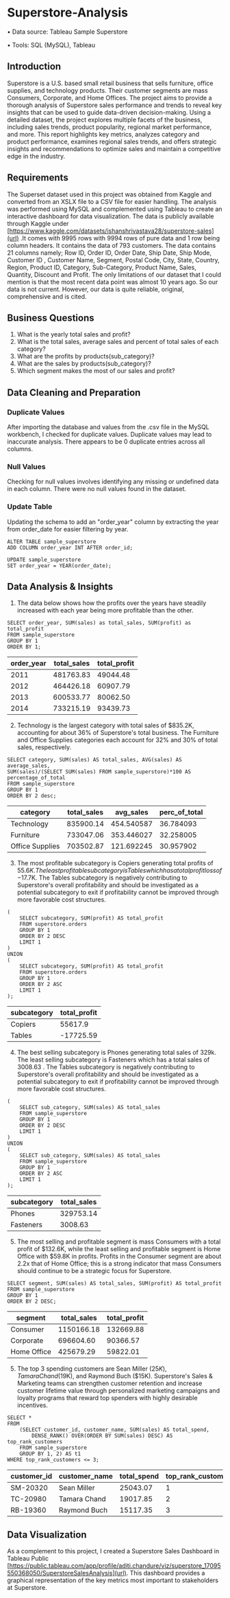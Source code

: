 # Superstore-Analysis
• Data source: Tableau Sample Superstore

• Tools: SQL (MySQL), Tableau

## Introduction
Superstore is a U.S. based small retail business that sells furniture, office supplies, and technology products. Their customer segments are mass Consumers, Corporate, and Home Offices. The project aims to provide a thorough analysis of Superstore sales performance and trends to reveal key insights that can be used to guide data-driven decision-making. Using a detailed dataset, the project explores multiple facets of the business, including sales trends, product popularity, regional market performance, and more. This report highlights key metrics, analyzes category and product performance, examines regional sales trends, and offers strategic insights and recommendations to optimize sales and maintain a competitive edge in the industry.

## Requirements
The Superset dataset used in this project was obtained from Kaggle and converted from an XSLX file to a CSV file for easier handling. The analysis was performed using MySQL and complemented using Tableau to create an interactive dashboard for data visualization.
The data is publicly available through Kaggle under [https://www.kaggle.com/datasets/ishanshrivastava28/superstore-sales](url) .It comes with 9995 rows with 9994 rows of pure data and 1 row being column headers. It contains the data of 793 customers. The data contains 21 columns namely; Row ID, Order ID, Order Date, Ship Date, Ship Mode, Customer ID , Customer Name, Segment, Postal Code, City, State, Country, Region, Product ID, Category, Sub-Category, Product Name, Sales, Quantity, Discount and Profit.
The only limitations of our dataset that I could mention is that the most recent data point was almost 10 years ago. So our data is not current. However, our data is quite reliable, original, comprehensive and is cited.

## Business Questions
1. What is the yearly total sales and profit?
2. What is the total sales, average sales and percent of total sales of each category?
3. What are the profits by products(sub_category)?
4. What are the sales by products(sub_category)?
5. Which segment makes the most of our sales and profit?

## Data Cleaning and Preparation
### Duplicate Values 
After importing the database and values from the .csv file in the MySQL workbench, I checked for duplicate values. Duplicate values may lead to inaccurate analysis.
There appears to be 0 duplicate entries across all columns.

### Null Values
Checking for null values involves identifying any missing or undefined data in each column.
There were no null values found in the dataset.

### Update Table
Updating the schema to add an "order_year" column by extracting the year from order_date for easier filtering by year.

```
ALTER TABLE sample_superstore
ADD COLUMN order_year INT AFTER order_id;

UPDATE sample_superstore
SET order_year = YEAR(order_date);
```

## Data Analysis & Insights
1. The data below shows how the profits over the years have steadily increased with each year being more profitable than the other.
```
SELECT order_year, SUM(sales) as total_sales, SUM(profit) as total_profit
FROM sample_superstore
GROUP BY 1
ORDER BY 1;
```
| order_year | total_sales | total_profit |
|------------|-------------|--------------|
| 2011       | 481763.83   | 49044.48     | 
| 2012       | 464426.18   | 60907.79     | 
| 2013       | 600533.77   | 80062.50     | 
| 2014       | 733215.19   | 93439.73     | 

2.	Technology is the largest category with total sales of $835.2K, accounting for about 36% of Superstore's total business. The Furniture and Office Supplies categories each account for 32% and 30% of total sales, respectively.
```
SELECT category, SUM(sales) AS total_sales, AVG(sales) AS average_sales,
SUM(sales)/(SELECT SUM(sales) FROM sample_superstore)*100 AS percentage_of_total
FROM sample_superstore
GROUP BY 1
ORDER BY 2 desc;
```
| category        | total_sales | avg_sales  | perc_of_total |
|-----------------|-------------|------------|---------------|
| Technology      | 835900.14   | 454.540587 | 36.784093     |
| Furniture       | 733047.06   | 353.446027 | 32.258005     |
| Office Supplies | 703502.87   | 121.692245 | 30.957902     |

3.	The most profitable subcategory is Copiers generating total profits of $55.6K. The least profitable subcategory is Tables which has a total profit loss of -$17.7K. The Tables subcategory is negatively contributing to Superstore's overall profitability and should be investigated as a potential subcategory to exit if profitability cannot be improved through more favorable cost structures.
```
(
	SELECT subcategory, SUM(profit) AS total_profit
	FROM superstore.orders
	GROUP BY 1
	ORDER BY 2 DESC
	LIMIT 1
)
UNION
(
	SELECT subcategory, SUM(profit) AS total_profit
	FROM superstore.orders
	GROUP BY 1
	ORDER BY 2 ASC
	LIMIT 1
);
```
| subcategory | total_profit |
|-------------|--------------|
| Copiers     |  55617.9     |
| Tables      | -17725.59    |

4. The best selling subcategory is Phones generating total sales of 329k. The least selling subcategory is Fasteners which has a total sales of 3008.63 . The Tables subcategory is negatively contributing to Superstore's overall profitability and should be investigated as a potential subcategory to exit if profitability cannot be improved through more favorable cost structures.
```
(
	SELECT sub_category, SUM(sales) AS total_sales
	FROM sample_superstore
	GROUP BY 1
	ORDER BY 2 DESC
	LIMIT 1
)
UNION
(
	SELECT sub_category, SUM(sales) AS total_sales
	FROM sample_superstore
	GROUP BY 1
	ORDER BY 2 ASC
	LIMIT 1
);
```
| subcategory | total_sales  |
|-------------|--------------|
| Phones      |  329753.14   |
| Fasteners   |  3008.63     |

5.	The most selling and profitable segment is mass Consumers with a total profit of $132.6K, while the least selling and profitable segment is Home Office with $59.8K in profits. Profits in the Consumer segment are about 2.2x that of Home Office; this is a strong indicator that mass Consumers should continue to be a strategic focus for Superstore.
```
SELECT segment, SUM(sales) AS total_sales, SUM(profit) AS total_profit
FROM sample_superstore
GROUP BY 1
ORDER BY 2 DESC;
```
| segment     | total_sales | total_profit |
|-------------|-------------| ------------ |
| Consumer    | 1150166.18  |  132669.88   |
| Corporate   | 696604.60   |   90366.57   |
| Home Office | 425679.29   |   59822.01   |

5.	The top 3 spending customers are Sean Miller ($25K), Tamara Chand ($19K), and Raymond Buch ($15K). Superstore's Sales & Marketing teams can strengthen customer retention and increase customer lifetime value through personalized marketing campaigns and loyalty programs that reward top spenders with highly desirable incentives. 
```
SELECT *
FROM 
	(SELECT customer_id, customer_name, SUM(sales) AS total_spend,
		DENSE_RANK() OVER(ORDER BY SUM(sales) DESC) AS top_rank_customers
	FROM sample_superstore
	GROUP BY 1, 2) AS t1
WHERE top_rank_customers <= 3;
```
| customer_id | customer_name | total_spend | top_rank_customers |
|-------------|---------------|-------------|--------------------|
| SM-20320    | Sean Miller   | 25043.07    | 1                  |
| TC-20980    | Tamara Chand  | 19017.85    | 2                  |
| RB-19360    | Raymond Buch  | 15117.35    | 3                  |

## Data Visualization
As a complement to this project, I created a Superstore Sales Dashboard in Tableau Public [https://public.tableau.com/app/profile/aditi.chandure/viz/superstore_17095550368050/SuperstoreSalesAnalysis](url). This dashboard provides a graphical representation of the key metrics most important to stakeholders at Superstore.
